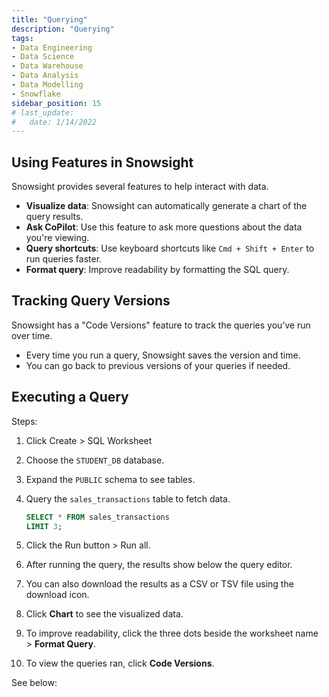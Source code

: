 ```yaml
---
title: "Querying"
description: "Querying"
tags: 
- Data Engineering
- Data Science
- Data Warehouse
- Data Analysis
- Data Modelling
- Snowflake
sidebar_position: 15
# last_update:
#   date: 1/14/2022
--- 
```




## Using Features in Snowsight

Snowsight provides several features to help interact with data.

- **Visualize data**: Snowsight can automatically generate a chart of the query results.
- **Ask CoPilot**: Use this feature to ask more questions about the data you're viewing.
- **Query shortcuts**: Use keyboard shortcuts like `Cmd + Shift + Enter` to run queries faster.
- **Format query**: Improve readability by formatting the SQL query.

## Tracking Query Versions

Snowsight has a "Code Versions" feature to track the queries you’ve run over time.

- Every time you run a query, Snowsight saves the version and time.
- You can go back to previous versions of your queries if needed.


## Executing a Query 

Steps:

1. Click Create > SQL Worksheet
2. Choose the `STUDENT_DB` database.
3. Expand the `PUBLIC` schema to see tables.
4. Query the `sales_transactions` table to fetch data.
      
    ```sql
    SELECT * FROM sales_transactions 
    LIMIT 3;
    ```

5. Click the Run button > Run all.
6. After running the query, the results show below the query editor.
7. You can also download the results as a CSV or TSV file using the download icon.
8. Click **Chart** to see the visualized data. 
9. To improve readability, click the three dots beside the worksheet name > **Format Query**.  
10. To view the queries ran, click **Code Versions**. 

See below:
